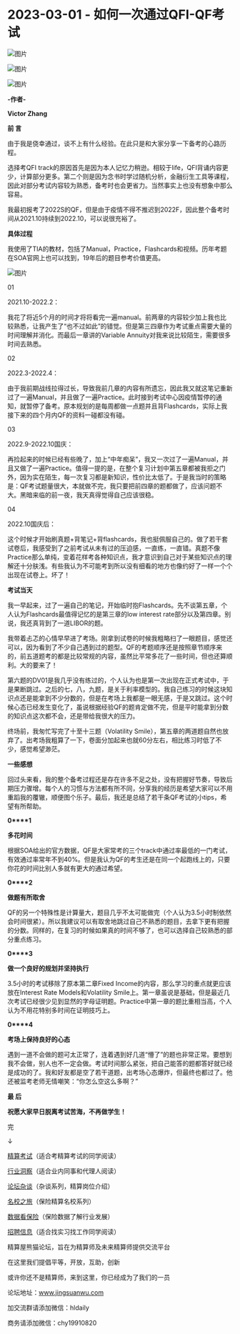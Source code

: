 # 2023-03-01 - 如何一次通过QFI-QF考试

![图片](https://mmbiz.qpic.cn/mmbiz_jpg/PVTr5cqOmdsiaicIRGthO3IhpdkibrFUWVU1xAtP9ZY24c0vAhCVJo55thjfrfia19NvibyVvich2UW9I8vGCty5LxNw/640?wx_fmt=jpeg&tp=webp&wxfrom=5&wx_lazy=1)

![图片](https://mmbiz.qpic.cn/mmbiz_png/PVTr5cqOmduUuYWt1SZWHv418efDVdR627TChhuKNsBncKvB5dJ7r65VNkMfgUIh22zVEGLemIibicUqxbtZna5w/640?wx_fmt=png&tp=webp&wxfrom=5&wx_lazy=1)

![图片](https://mmbiz.qpic.cn/mmbiz_png/6aVaON9Kibf7U8kyccAm9c63gM1MwibJqsV15F2VRibE1QnBiagxHfwER6LQXwibwwQjUzRdnQxj1Vbic0abIUTX6PJg/640?wx_fmt=png&tp=webp&wxfrom=5&wx_lazy=1)

**-作者-**

**Victor Zhang**

**前 言**

由于我是侥幸通过，谈不上有什么经验。在此只是和大家分享一下备考的心路历程。

选择考QFI track的原因首先是因为本人记忆力稍逊。相较于life，QFI背诵内容更少，计算部分更多。第二个则是因为念书时学过随机分析，金融衍生工具等课程，因此对部分考试内容较为熟悉，备考时也会更省力。当然事实上也没有想象中那么容易。

我最初报考了2022S的QF，但是由于疫情不得不推迟到2022F，因此整个备考时间从2021.10持续到2022.10，可以说很充裕了。

**具体过程**

我使用了TIA的教材，包括了Manual，Practice，Flashcards和视频。历年考题在SOA官网上也可以找到，19年后的题目参考价值更高。

![图片](https://mmbiz.qpic.cn/mmbiz_jpg/Do5Guhv166yrqscHTBoxHibCyzF32MBVKcmv6hPDzfFccGIhDs9M3yN08u3icomg32RbRjoziboRlKhIYR8cbPC1w/640?wx_fmt=jpeg&tp=webp&wxfrom=5&wx_lazy=1)

01

2021.10-2022.2：

我花了将近5个月的时间才将将看完一遍manual。前两章的内容较少加上我也比较熟悉，让我产生了“也不过如此”的错觉。但是第三四章作为考试重点需要大量的时间理解并消化。而最后一章讲的Variable Annuity对我来说比较陌生，需要很多时间去熟悉。

02

2022.3-2022.4：

由于我前期战线拉得过长，导致我前几章的内容有所遗忘，因此我又就这笔记重新过了一遍Manual，并且做了一遍Practice。此时接到考试中心因疫情暂停的通知，就暂停了备考。原本规划的是每周都做一点题并且背Flashcards，实际上我接下来的四个月内QF的资料一碰都没有碰。

03

2022.9-2022.10国庆：

再捡起来的时候已经有些晚了，加上“中年痴呆”，我又一次过了一遍Manual，并且又做了一遍Practice。值得一提的是，在整个复习计划中第五章都被我拒之门外，因为实在陌生，每一次复习都是新知识，性价比太低了。于是我当时的策略是：QF考试题量很大，本就做不完，我只要把前四章的题都做了，应该问题不大。黑暗来临的前一夜，我天真得觉得自己应该很稳。

04

2022.10国庆后：

这个时候才开始刷真题+背笔记+背flashcards，我也挺佩服自己的。做了若干套试卷后，我感受到了之前考试从未有过的压迫感，一直练，一直错。真题不像Practice那么单纯，变着花样考各种知识点，我才意识到自己对于某些知识点的理解还十分肤浅。有些我认为不可能考到所以没有细看的地方也像约好了一样一个个出现在试卷上。坏了！

**考试当天**

我一早起来，过了一遍自己的笔记，开始临时抱Flashcards。先不谈第五章，个人认为Flashcards最值得记忆的是第三章的low interest rate部分以及第四章。别说，我还真背到了一道LIBOR的题。

我带着忐忑的心情早早进了考场。刚拿到试卷的时候我粗略扫了一眼题目，感觉还可以，因为看到了不少自己遇到过的题型。QF的考题顺序还是按照章节顺序来的，前五道题考的都是比较常规的内容，虽然比平常多花了一些时间，但也还算顺利。大的要来了！

第六题的DV01是我几乎没有练过的，个人认为也是第一次出现在正式考试中，于是果断跳过。之后的七，八，九题，是关于利率模型的。我自己练习的时候这块知识点还是能拿到不少分数的，但是在考场上我都是一眼无感，于是又跳过。这个时候心态已经发生变化了，虽说根据经验QF的题肯定做不完，但是平时能拿到分数的知识点这次都不会，还是带给我很大的压力。

终场前，我匆忙写完了十至十三题（Volatility Smile），第五章的两道题自然也放弃了。出考场我粗算了一下，卷面分加起来也就60分左右，相比练习时低了不少，感觉希望渺茫。


****一些感想****

回过头来看，我的整个备考过程还是存在许多不足之处，没有把握好节奏，导致后期压力骤增。每个人的习惯与方法都有所不同，分享我的经历是希望大家可以不用重蹈我的覆辙，顺便图个乐子。最后，我还是总结了若干条QF考试的小tips，希望有所帮助。

**0****1**

****多花时间****

根据SOA给出的官方数据，QF是大家常考的三个track中通过率最低的一门考试，有效通过率常年不到40%。但是我认为QF的考生还是在同一个起跑线上的，只要你花的时间比别人多就有更大的通过希望。

**0****2**

**做题有所取舍**

QF的另一个特殊性是计算量大，题目几乎不太可能做完（个人认为3.5小时制依然会时间很紧）。所以我建议可以有取舍地跳过自己不熟悉的题目，去拿下更有把握的分数。同样的，在复习的时候如果真的时间不够了，也可以选择自己较熟悉的部分重点练习。

**0****3**

****做一个良好的规划并坚持执行****

3.5小时的考试移除了原本第二章Fixed Income的内容，那么学习的重点就更应该放在Interest Rate Models和Volatility Smile上。第一章虽说是基础，但是最近几次考试已经很少见到显然的字母证明题。Practice中第一章的题比重相当高，个人认为不用花特别多时间在证明技巧上。

**0****4**

******考场上保持良好的心态******

遇到一道不会做的题可太正常了，连着遇到好几道“懵了”的题也非常正常。要想到我不会做，别人也不一定会做。考试时间那么紧张，把自己能答的题都答好就已经是成功的了。我和好友都是空了若干道题，出考场心态爆炸，但最终也都过了。他还被监考老师无情嘲笑：“你怎么空这么多啊？”

**最 后**

**祝愿大家早日脱离考试苦海，不再做学生！**







完


↓

[精算考试](https://mp.weixin.qq.com/mp/appmsgalbum?__biz=MzIyMjA5MzUwMg==&action=getalbum&album_id=1466144252454764546#wechat_redirect)（适合考精算考试的同学阅读）

[行业洞察](https://mp.weixin.qq.com/mp/appmsgalbum?__biz=MzIyMjA5MzUwMg==&action=getalbum&album_id=1466140974488748032#wechat_redirect)（适合业内同事和代理人阅读）

[论坛杂谈](https://mp.weixin.qq.com/mp/appmsgalbum?__biz=MzIyMjA5MzUwMg==&action=getalbum&album_id=1466151460148084736#wechat_redirect)（杂谈系列，精算岗位介绍）

[名校之旅](https://mp.weixin.qq.com/mp/appmsgalbum?__biz=MzIyMjA5MzUwMg==&action=getalbum&album_id=1466147283460161538#wechat_redirect)（保险精算名校系列）

[数据看保险](https://mp.weixin.qq.com/mp/appmsgalbum?__biz=MzIyMjA5MzUwMg==&action=getalbum&album_id=2002358913534328835#wechat_redirect)（保险数据了解行业发展）

[招聘信息](https://mp.weixin.qq.com/mp/appmsgalbum?__biz=MzIyMjA5MzUwMg==&action=getalbum&album_id=1466154141080092675#wechat_redirect)（适合找实习找工作同学阅读）

精算屋熊猫论坛，旨在为精算师及未来精算师提供交流平台

在这里我们提倡平等，开放，互助，创新

或许你还不是精算师，来到这里，你已经成为了我们的一员

论坛地址：www.jingsuanwu.com

加交流群请添加微信：hldaily

商务请添加微信：chy19910820